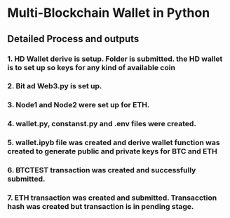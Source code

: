 # Multi-Blockchain Wallet in Python

## Detailed Process and outputs

### 1. HD Wallet derive is setup. Folder is submitted. the HD wallet is to set up so keys for any kind of available coin 

### 2. Bit ad Web3.py is set up. 

### 3. Node1 and Node2 were set up for ETH. 

### 4. wallet.py, constanst.py and .env files were created. 

### 5. wallet.ipyb file was created and derive wallet function was created to generate public and private keys for BTC and ETH 

### 6. BTCTEST transaction was created and successfully submitted.

### 7. ETH transaction was created and submitted. Transacction hash was created but transaction is in pending stage.

